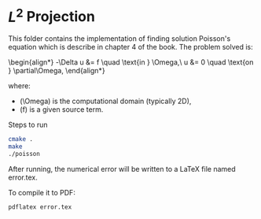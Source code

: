 # $L^2$ Projection
This folder contains the implementation of finding solution Poisson's equation which is describe in chapter 4 of the book. The problem solved is:

\begin{align*}
  -\Delta u &= f \quad \text{in } \Omega,\\
  u &= 0 \quad \text{on } \partial\Omega,
\end{align*}

where:
- \(\Omega\) is the computational domain (typically 2D),
- \(f\) is a given source term.

Steps to run

```bash
cmake .
make
./poisson
```

After running, the numerical error will be written to a LaTeX file named error.tex.

To compile it to PDF:
```bash
pdflatex error.tex
```
